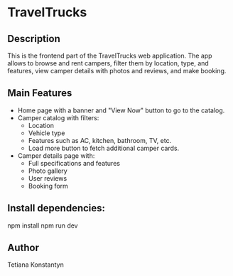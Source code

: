 # TravelTrucks

## Description

This is the frontend part of the TravelTrucks web application. The app allows to browse and rent campers, filter them by location, type, and features, view camper details with photos and reviews, and make booking.

## Main Features

- Home page with a banner and "View Now" button to go to the catalog.
- Camper catalog with filters:
  - Location
  - Vehicle type
  - Features such as AC, kitchen, bathroom, TV, etc.
  - Load more button to fetch additional camper cards.
- Camper details page with:
  - Full specifications and features
  - Photo gallery
  - User reviews
  - Booking form

## Install dependencies:

npm install
npm run dev

## Author

Tetiana Konstantyn
